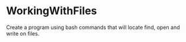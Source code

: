 # WorkingWithFiles
Create a program using bash commands that will locate find, open and write on files.  
